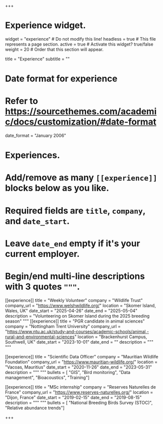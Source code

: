 +++
# Experience widget.
widget = "experience"  # Do not modify this line!
headless = true  # This file represents a page section.
active = true # Activate this widget? true/false
weight = 20  # Order that this section will appear.

title = "Experience"
subtitle = ""

# Date format for experience
#   Refer to https://sourcethemes.com/academic/docs/customization/#date-format
date_format = "January 2006"

# Experiences.
#   Add/remove as many `[[experience]]` blocks below as you like.
#   Required fields are `title`, `company`, and `date_start`.
#   Leave `date_end` empty if it's your current employer.
#   Begin/end multi-line descriptions with 3 quotes `"""`.
[[experience]]
  title = "Weekly Volunteer"
  company = "Wildlife Trust"
  company_url = "https://www.welshwildlife.org/"
  location = "Skomer Island, Wales, UK"
  date_start = "2025-04-26"
  date_end = "2025-05-04"
  description = "Volunteering on Skomer Island during the 2025 breeding season"
  """
[[experience]]
  title = "PGR candidate in animal sciences"
  company = "Nottingham Trent University"
  company_url = "https://www.ntu.ac.uk/study-and-courses/academic-schools/animal,-rural-and-environmental-sciences"
  location = "Brackenhurst Campus, Southwell, UK"
  date_start = "2023-10-01"
  date_end = ""
  description = """
  """

[[experience]]
  title = "Scientific Data Officer"
  company = "Mauritian Wildlife Foundation"
  company_url = "https://www.mauritian-wildlife.org/"
  location = "Vacoas, Mauritius"
  date_start = "2020-11-26"
  date_end = "2023-05-31"
  description = """ """
  bullets = [
"GIS",
"Bird monitoring",
"Data management",
"Bioacoustics",
"Training"]
  
[[experience]]
  title = "MSc internship"
  company = "Reserves Naturelles de France"
  company_url = "https://www.reserves-naturelles.org/"
  location = "Dijon, France"
  date_start = "2019-02-15"
  date_end = "2019-08-15"
  description = """ """
  bullets = [
"National Breeding Birds Survey (STOC)",
"Relative abundance trends"]

+++
